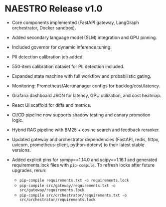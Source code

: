 # NAESTRO Release v1.0

- Core components implemented (FastAPI gateway, LangGraph orchestrator, Docker sandbox).
- Added secondary language model (SLM) integration and GPU pinning.
- Included governor for dynamic inference tuning.
- PII detection calibration job added.
- 550-item calibration dataset for PII detection included.
- Expanded state machine with full workflow and probabilistic gating.
- Monitoring: Prometheus/Alertmanager configs for backlog/cost/latency.
- Grafana dashboard JSON for latency, GPU utilization, and cost heatmap.
- React UI scaffold for diffs and metrics.
- CI/CD pipeline now supports shadow testing and canary promotion logic.
- Hybrid RAG pipeline with BM25 + cosine search and feedback reranker.

- Updated gateway and orchestrator dependencies (FastAPI, redis, httpx, uvicorn, prometheus-client, python-dotenv) to their latest stable versions.
- Added explicit pins for sympy==1.14.0 and scipy==1.16.1 and generated requirements.lock files with `pip-compile`.
  To refresh locks after future upgrades, rerun:
  - `pip-compile requirements.txt -o requirements.lock`
  - `pip-compile src/gateway/requirements.txt -o src/gateway/requirements.lock`
  - `pip-compile src/orchestrator/requirements.txt -o src/orchestrator/requirements.lock`

